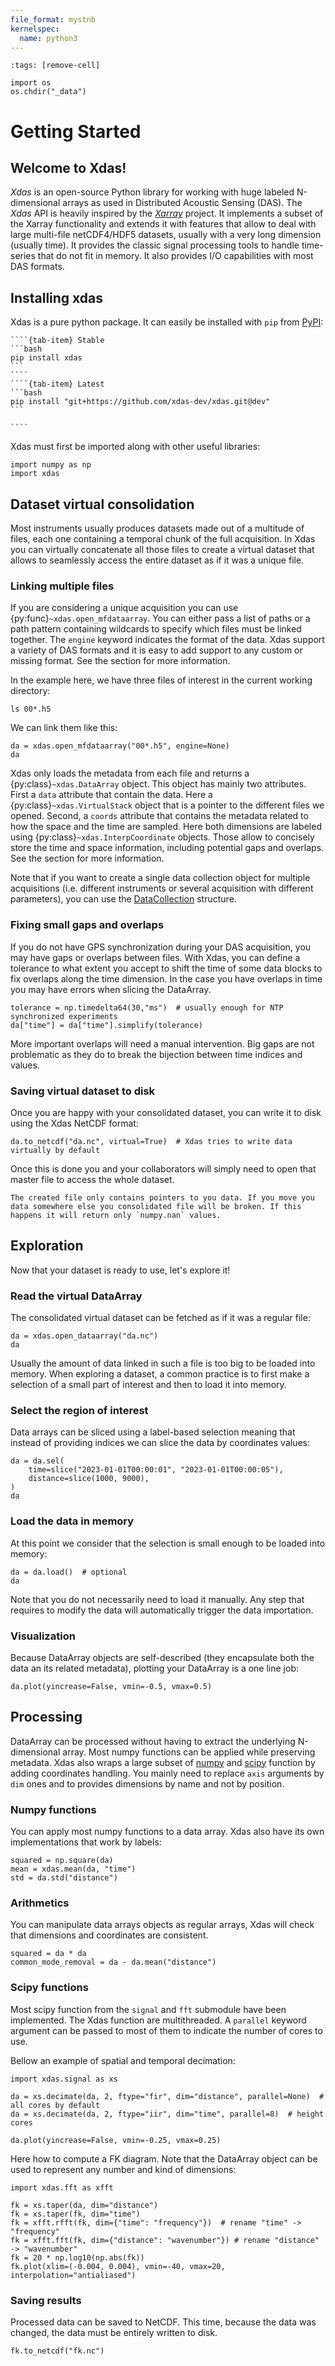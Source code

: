 ```yaml
---
file_format: mystnb
kernelspec:
  name: python3
---
```


```{code-cell}
:tags: [remove-cell]

import os
os.chdir("_data")
```

# Getting Started   

## Welcome to Xdas!

 *Xdas* is an open-source Python library for working with huge labeled N-dimensional arrays as used in Distributed Acoustic Sensing (DAS). The *Xdas* API is heavily inspired by the [*Xarray*](https://xarray.dev) project. It implements a subset of the Xarray functionality and extends it with features that allow to deal with large multi-file netCDF4/HDF5 datasets, usually with a very long dimension (usually time). It provides the classic signal processing tools to handle time-series that do not fit in memory. It also provides I/O capabilities with most DAS formats.

## Installing xdas

Xdas is a pure python package. It can easily be installed with `pip` from [PyPI](https://pypi.org/project/xdas):

`````{tab-set}
````{tab-item} Stable
```bash
pip install xdas
```
````
````{tab-item} Latest
```bash
pip install "git+https://github.com/xdas-dev/xdas.git@dev"
```

````
`````

Xdas must first be imported along with other useful libraries:

```{code-cell}
import numpy as np
import xdas 
```

## Dataset virtual consolidation

Most instruments usually produces datasets made out of a multitude of files, each one containing a temporal chunk of the full acquisition. In Xdas you can virtually concatenate all those files to create a virtual dataset that allows to seamlessly access the entire dataset as if it was a unique file.

### Linking multiple files 

If you are considering a unique acquisition you can use {py:func}`~xdas.open_mfdataarray`. You can either pass a list of paths or a path pattern containing wildcards to specify which files must be linked together. The `engine` keyword indicates the format of the data. Xdas support a variety of DAS formats and it is easy to add support to any custom or missing format. See the [](user-guide/data-formats) section for more information. 

In the example here, we have three files of interest in the current working directory:

```{code-cell}
ls 00*.h5
```

We can link them like this:

```{code-cell}
da = xdas.open_mfdataarray("00*.h5", engine=None)
da
```

Xdas only loads the metadata from each file and returns a {py:class}`~xdas.DataArray` object. This object has mainly two attributes. First a `data` attribute that contain the data. Here a {py:class}`~xdas.VirtualStack` object that is a pointer to the different files we opened. Second, a `coords` attribute that contains the metadata related to how the space and the time are sampled. Here both dimensions are labeled using {py:class}`~xdas.InterpCoordinate` objects. Those allow to concisely store the time and space information, including potential gaps and overlaps. See the [](user-guide/interpolated-coordinates) section for more information. 

Note that if you want to create a single data collection object for multiple acquisitions (i.e. different instruments or several acquisition with different parameters), you can use the [DataCollection](user-guide/data-structures.md#datacollection) structure.  

### Fixing small gaps and overlaps

If you do not have GPS synchronization during your DAS acquisition, you may have gaps or overlaps between files. With Xdas, you can define a tolerance to what extent you accept to shift the time of some data blocks to fix overlaps along the time dimension. In the case you have overlaps in time you may have errors when slicing the DataArray. 

```{code-cell} 
tolerance = np.timedelta64(30,"ms")  # usually enough for NTP synchronized experiments
da["time"] = da["time"].simplify(tolerance)
```
More important overlaps will need a manual intervention. Big gaps are not problematic as they do to break the bijection between time indices and values.

### Saving virtual dataset to disk

Once you are happy with your consolidated dataset, you can write it to disk using the Xdas NetCDF format:

```{code-cell} 
da.to_netcdf("da.nc", virtual=True)  # Xdas tries to write data virtually by default
```
Once this is done you and your collaborators will simply need to open that master file to access the whole dataset.

```{warning}
The created file only contains pointers to you data. If you move you data somewhere else you consolidated file will be broken. If this happens it will return only `numpy.nan` values.
```

## Exploration

Now that your dataset is ready to use, let's explore it!

### Read the virtual DataArray

The consolidated virtual dataset can be fetched as if it was a regular file:

```{code-cell} 
da = xdas.open_dataarray("da.nc")
da
```

Usually the amount of data linked in such a file is too big to be loaded into memory. When exploring a dataset, a common practice is to first make a selection of a small part of interest and then to load it into memory.

### Select the region of interest

Data arrays can be sliced using a label-based selection meaning that instead of providing indices we can slice the data by coordinates values:

```{code-cell}
da = da.sel(
    time=slice("2023-01-01T00:00:01", "2023-01-01T00:00:05"),
    distance=slice(1000, 9000),
)
da
```

### Load the data in memory

At this point we consider that the selection is small enough to be loaded into memory:

```{code-cell}
da = da.load()  # optional
da
```

Note that you do not necessarily need to load it manually. Any step that requires to modify the data will automatically trigger the data importation.

### Visualization

Because DataArray objects are self-described (they encapsulate both the data an its related metadata), plotting your DataArray is a one line job:

```{code-cell}
da.plot(yincrease=False, vmin=-0.5, vmax=0.5)
```


## Processing

DataArray can be processed without having to extract the underlying N-dimensional array. Most numpy functions can be applied while preserving metadata. Xdas also wraps a large subset of [numpy](https://numpy.org/) and [scipy](https://scipy.org/) function by adding coordinates handling. You mainly need to replace `axis` arguments by `dim` ones and to provides dimensions by name and not by position.


### Numpy functions

You can apply most numpy functions to a data array. Xdas also have its own implementations that work by labels:

```{code-cell}
squared = np.square(da)
mean = xdas.mean(da, "time")
std = da.std("distance")
```

### Arithmetics 

You can manipulate data arrays objects as regular arrays, Xdas will check that dimensions and coordinates are consistent. 

```{code-cell}
squared = da * da
common_mode_removal = da - da.mean("distance")
```

### Scipy functions

Most scipy function from the `signal` and `fft` submodule have been implemented. The Xdas function are multithreaded. A `parallel` keyword argument can be passed to most of them to indicate the number of cores to use.

Bellow an example of spatial and temporal decimation:

```{code-cell}
import xdas.signal as xs 

da = xs.decimate(da, 2, ftype="fir", dim="distance", parallel=None)  # all cores by default
da = xs.decimate(da, 2, ftype="iir", dim="time", parallel=8)  # height cores

da.plot(yincrease=False, vmin=-0.25, vmax=0.25)
```

Here how to compute a FK diagram. Note that the DataArray object can be used to represent any number and kind of dimensions:

```{code-cell}
import xdas.fft as xfft

fk = xs.taper(da, dim="distance")
fk = xs.taper(fk, dim="time")
fk = xfft.rfft(fk, dim={"time": "frequency"})  # rename "time" -> "frequency"
fk = xfft.fft(fk, dim={"distance": "wavenumber"}) # rename "distance" -> "wavenumber"
fk = 20 * np.log10(np.abs(fk))
fk.plot(xlim=(-0.004, 0.004), vmin=-40, vmax=20, interpolation="antialiased")
```

### Saving results

Processed data can be saved to NetCDF. This time, because the data was changed, the data must be entirely written to disk. 

```{code-cell}
fk.to_netcdf("fk.nc")
```
